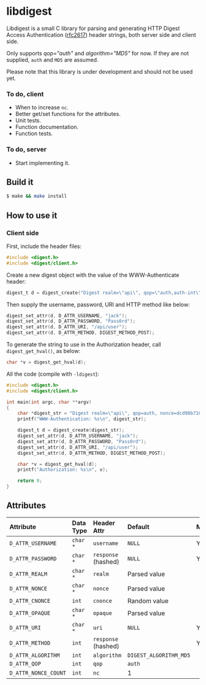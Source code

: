 libdigest
=========

Libdigest is a small C library for parsing and generating HTTP Digest Access
Authentication ([rfc2617](https://www.ietf.org/rfc/rfc2617.txt)) header
strings, both server side and client side.

Only supports *qop="auth"* and *algorithm="MD5"* for now. If they are not supplied,
`auth` and `MD5` are assumed.

Please note that this library is under development and should not be used yet.

### To do, client

  * When to increase `nc`.
  * Better get/set functions for the attributes.
  * Unit tests.
  * Function documentation.
  * Function tests.

### To do, server

  * Start implementing it.

Build it
--------

```sh
$ make && make install
```

How to use it
-------------

### Client side

First, include the header files:

```C
#include <digest.h>
#include <digest/client.h>
```

Create a new digest object with the value of the WWW-Authenticate header:

```C
digest_t d = digest_create("Digest realm=\"api\", qop=\"auth,auth-int\", nonce=dcd98b7102dd2f0e8b11d0f600bfb0c093");
```

Then supply the username, password, URI and HTTP method like below:

```C
digest_set_attr(d, D_ATTR_USERNAME, "jack");
digest_set_attr(d, D_ATTR_PASSWORD, "Pass0rd");
digest_set_attr(d, D_ATTR_URI, "/api/user");
digest_set_attr(d, D_ATTR_METHOD, DIGEST_METHOD_POST);
```

To generate the string to use in the Authorization header, call `digest_get_hval()`, as below:

```C
char *v = digest_get_hval(d);
```

All the code (compile with `-ldigest`):

```C
#include <digest.h>
#include <digest/client.h>

int main(int argc, char **argv)
{
	char *digest_str = "Digest realm=\"api\", qop=auth, nonce=dcd98b7102dd2f0e8b11d0f600bfb0c093";
	printf("WWW-Authentication: %s\n", digest_str);

	digest_t d = digest_create(digest_str);
	digest_set_attr(d, D_ATTR_USERNAME, "jack");
	digest_set_attr(d, D_ATTR_PASSWORD, "Pass0rd");
	digest_set_attr(d, D_ATTR_URI, "/api/user");
	digest_set_attr(d, D_ATTR_METHOD, DIGEST_METHOD_POST);

	char *v = digest_get_hval(d);
	printf("Authorization: %s\n", v);

	return 0;
}
```

Attributes
----------

| Attribute            | Data Type | Header Attr         | Default                | Mandatory |
|:---------------------|:----------|:--------------------|:-----------------------|:----------|
| `D_ATTR_USERNAME`    | `char *`  | `username`          | `NULL`                 | Yes       |
| `D_ATTR_PASSWORD`    | `char *`  | `response` (hashed) | `NULL`                 | Yes       |
| `D_ATTR_REALM`       | `char *`  | `realm`             | Parsed value           |           |
| `D_ATTR_NONCE`       | `char *`  | `nonce`             | Parsed value           |           |
| `D_ATTR_CNONCE`      | `int`     | `cnonce`            | Random value           |           |
| `D_ATTR_OPAQUE`      | `char *`  | `opaque`            | Parsed value           |           |
| `D_ATTR_URI`         | `char *`  | `uri`               | `NULL`                 | Yes       |
| `D_ATTR_METHOD`      | `int`     | `response` (hashed) |                        | Yes       |
| `D_ATTR_ALGORITHM`   | `int`     | `algorithm`         | `DIGEST_ALGORITHM_MD5` |           |
| `D_ATTR_QOP`         | `int`     | `qop`               | `auth`                 |           |
| `D_ATTR_NONCE_COUNT` | `int`     | `nc`                | 1                      |           |
